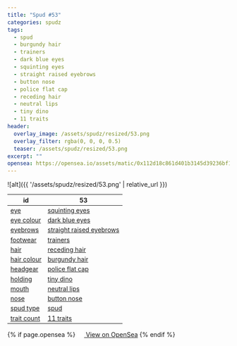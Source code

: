 ```yaml
---
title: "Spud #53"
categories: spudz
tags:
  - spud
  - burgundy hair
  - trainers
  - dark blue eyes
  - squinting eyes
  - straight raised eyebrows
  - button nose
  - police flat cap
  - receding hair
  - neutral lips
  - tiny dino
  - 11 traits
header:
  overlay_image: /assets/spudz/resized/53.png
  overlay_filter: rgba(0, 0, 0, 0.5)
  teaser: /assets/spudz/resized/53.png
excerpt: ""
opensea: https://opensea.io/assets/matic/0x112d18c861d401b3145d39236bf149f01e18beed/53
---
```

![alt]({{ '/assets/spudz/resized/53.png' | relative_url }})

| id | 53 |
|-|-|
| <a href="/traits/eye/#trait-type">eye</a> | <a href="/traits/eye/squinting-eyes/1/#trait">squinting eyes</a> |
| <a href="/traits/eye-colour/#trait-type">eye colour</a> | <a href="/traits/eye-colour/dark-blue-eyes/1/#trait">dark blue eyes</a> |
| <a href="/traits/eyebrows/#trait-type">eyebrows</a> | <a href="/traits/eyebrows/straight-raised-eyebrows/1/#trait">straight raised eyebrows</a> |
| <a href="/traits/footwear/#trait-type">footwear</a> | <a href="/traits/footwear/trainers/1/#trait">trainers</a> |
| <a href="/traits/hair/#trait-type">hair</a> | <a href="/traits/hair/receding-hair/1/#trait">receding hair</a> |
| <a href="/traits/hair-colour/#trait-type">hair colour</a> | <a href="/traits/hair-colour/burgundy-hair/1/#trait">burgundy hair</a> |
| <a href="/traits/headgear/#trait-type">headgear</a> | <a href="/traits/headgear/police-flat-cap/1/#trait">police flat cap</a> |
| <a href="/traits/holding/#trait-type">holding</a> | <a href="/traits/holding/tiny-dino/1/#trait">tiny dino</a> |
| <a href="/traits/mouth/#trait-type">mouth</a> | <a href="/traits/mouth/neutral-lips/1/#trait">neutral lips</a> |
| <a href="/traits/nose/#trait-type">nose</a> | <a href="/traits/nose/button-nose/1/#trait">button nose</a> |
| <a href="/traits/spud-type/#trait-type">spud type</a> | <a href="/traits/spud-type/spud/1/#trait">spud</a> |
| <a href="/traits/trait-count/#trait-type">trait count</a> | <a href="/traits/trait-count/11-traits/1/#trait">11 traits</a> |

{% if page.opensea %}
<a href="{{page.opensea}}" class="btn btn--info" onclick="window.open(this.href, '_blank'); return false;"><img src="/assets/images/opensea.svg" width="16px"><span>  View on OpenSea</span></a>
{% endif %}
